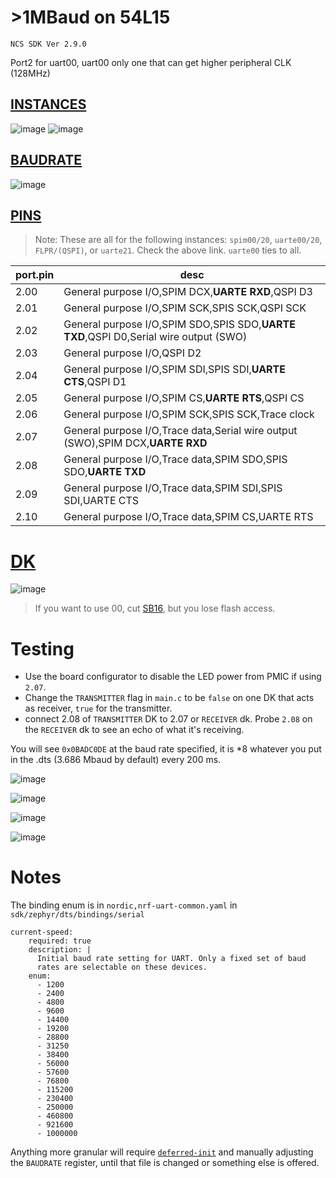 # >1MBaud on 54L15
`NCS SDK Ver 2.9.0`

Port2 for uart00, uart00 only one that can get higher peripheral CLK (128MHz)
## [INSTANCES](https://docs.nordicsemi.com/bundle/ps_nrf54L15/page/uarte.html#d1900e528)

![image](https://github.com/user-attachments/assets/9f6fe3b9-8f5e-4da3-83df-7e0aa43ba19a) ![image](https://github.com/user-attachments/assets/1b8501d7-988d-4ac8-8fbf-0564410ed734)


## [BAUDRATE](https://docs.nordicsemi.com/bundle/ps_nrf54L15/page/uarte.html#ariaid-title75)
![image](https://github.com/user-attachments/assets/03f3f2e9-7a3e-4dec-a954-4ce9bfe3bfbb)

## [PINS](https://docs.nordicsemi.com/bundle/ps_nrf54L15/page/chapters/pin.html#ariaid-title4)
> Note: These are all for the following instances: `spim00/20`, `uarte00/20`, `FLPR/(QSPI)`, or `uarte21`. Check the above link. `uarte00` ties to all.

port.pin | desc
---|---
2.00|General purpose I/O,SPIM DCX,**UARTE RXD**,QSPI D3
2.01|General purpose I/O,SPIM SCK,SPIS SCK,QSPI SCK
2.02|General purpose I/O,SPIM SDO,SPIS SDO,**UARTE TXD**,QSPI D0,Serial wire output (SWO)
2.03|General purpose I/O,QSPI D2
2.04|General purpose I/O,SPIM SDI,SPIS SDI,**UARTE CTS**,QSPI D1
2.05|General purpose I/O,SPIM CS,**UARTE RTS**,QSPI CS
2.06|General purpose I/O,SPIM SCK,SPIS SCK,Trace clock
2.07|General purpose I/O,Trace data,Serial wire output (SWO),SPIM DCX,**UARTE RXD**
2.08|General purpose I/O,Trace data,SPIM SDO,SPIS SDO,**UARTE TXD**
2.09|General purpose I/O,Trace data,SPIM SDI,SPIS SDI,UARTE CTS
2.10|General purpose I/O,Trace data,SPIM CS,UARTE RTS

# [DK](https://docs.nordicsemi.com/bundle/ug_nrf54l15_dk/page/UG/nRF54L15_DK/hw_desription/connector_if.html)
![image](https://github.com/user-attachments/assets/36c3992d-b794-4613-87c2-f0e8aedd3405)

> If you want to use 00, cut [SB16](https://docs.nordicsemi.com/bundle/ug_nrf54l15_dk/page/UG/nRF54L15_DK/hw_desription/solder_bridge.html), but you lose flash access.

# Testing
- Use the board configurator to disable the LED power from PMIC if using `2.07`.
- Change the `TRANSMITTER` flag in `main.c` to be `false` on one DK that acts as receiver, `true` for the transmitter.
- connect 2.08 of `TRANSMITTER` DK to 2.07 or `RECEIVER` dk. Probe `2.08` on the `RECEIVER` dk to see an echo of what it's receiving.

You will see `0x0BADC0DE` at the baud rate specified, it is *8 whatever you put in the .dts (3.686 Mbaud by default) every 200 ms.

![image](https://github.com/user-attachments/assets/aa9d2d20-8e01-49e3-883e-ef616e97ad2c)

![image](https://github.com/user-attachments/assets/720715ce-9acd-43e5-a8f2-87240ef7a35b)

![image](https://github.com/user-attachments/assets/ddec710c-ddc1-4203-bdd3-fe30b4f07455)

![image](https://github.com/user-attachments/assets/89c5e9d4-4fa1-42ba-a042-93bbf5856d46)

# Notes
The binding enum is in `nordic,nrf-uart-common.yaml` in `sdk/zephyr/dts/bindings/serial`
```
current-speed:
    required: true
    description: |
      Initial baud rate setting for UART. Only a fixed set of baud
      rates are selectable on these devices.
    enum:
      - 1200
      - 2400
      - 4800
      - 9600
      - 14400
      - 19200
      - 28800
      - 31250
      - 38400
      - 56000
      - 57600
      - 76800
      - 115200
      - 230400
      - 250000
      - 460800
      - 921600
      - 1000000
```

Anything more granular will require [`deferred-init`](https://docs.zephyrproject.org/latest/kernel/drivers/index.html#deferred-initialization) and manually adjusting the `BAUDRATE` register, until that file is changed or something else is offered.
